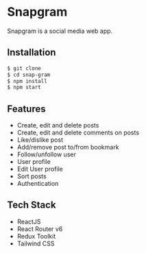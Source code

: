 # Snapgram

Snapgram is a social media web app.

## Installation

```bash
$ git clone
$ cd snap-gram
$ npm install
$ npm start
```

## Features

- Create, edit and delete posts
- Create, edit and delete comments on posts
- Like/dislike post
- Add/remove post to/from bookmark
- Follow/unfollow user
- User profile
- Edit User profile
- Sort posts
- Authentication

## Tech Stack

- ReactJS
- React Router v6
- Redux Toolkit
- Tailwind CSS
